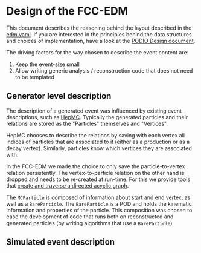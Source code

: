 Design of the FCC-EDM
==

This document describes the reasoning behind the layout described in the [edm.yaml](https://github.com/HEP-FCC/fcc-edm/blob/master/edm.yaml). If you are interested in the principles behind the data structures and choices of implementation, have a look at the [PODIO Design document](https://github.com/HEP-FCC/podio/blob/master/doc/design.md).

The driving factors for the way chosen to describe the event content are:
1. Keep the event-size small
2. Allow writing generic analysis / reconstruction code that does not need to be templated

Generator level description
--

The description of a generated event was influenced by existing event descriptions, such as [HepMC](http://hepmc.web.cern.ch/hepmc/). Typically the generated particles and their relations are stored as the "Particles" themselves and "Vertices".

HepMC chooses to describe the relations by saving with each vertex all indices of particles that are associated to it (either as a production or as a decay vertex). Similarly, particles know which vertices they are associated with.

In the FCC-EDM we made the choice to only save the particle-to-vertex relation persistently. The vertex-to-particle relation on the other hand is dropped and needs to be re-created at run-time. For this we provide tools that [create and traverse a directed acyclic graph](https://github.com/HEP-FCC/fcc-edm/tree/master/utilities/ParticleGraph.h).

The `MCParticle` is composed of information about start and end vertex, as well as a `BareParticle`. The `BareParticle` is a POD and holds the kinematic information and properties of the particle. This composition was chosen to ease the development of code that runs both on reconstructed and generated particles (by writing algorithms that use a `BareParticle`).

Simulated event description
--

